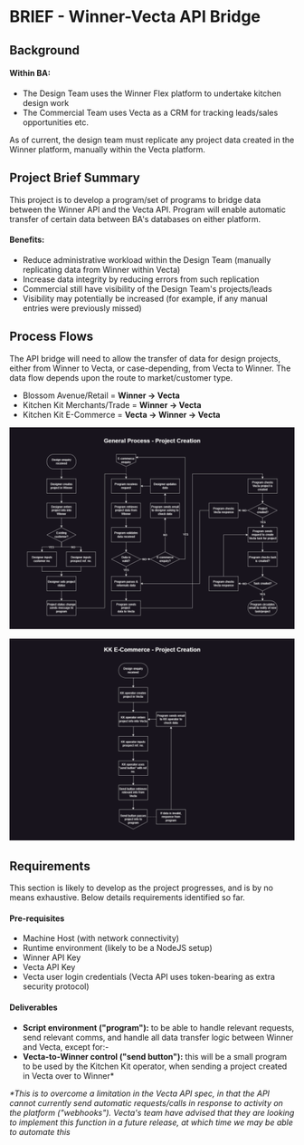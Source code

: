 # BRIEF - Winner-Vecta API Bridge

## Background

#### Within BA:
- The Design Team uses the Winner Flex platform to undertake kitchen design work
- The Commercial Team uses Vecta as a CRM for tracking leads/sales opportunities etc.

As of current, the design team must replicate any project data created in the Winner platform, manually within the Vecta platform.

## Project Brief Summary
This project is to develop a program/set of programs to bridge data between the Winner API and the Vecta API. Program will enable automatic transfer of certain data between BA's databases on either platform.

#### Benefits:
- Reduce administrative workload within the Design Team (manually replicating data from Winner within Vecta)
- Increase data integrity by reducing errors from such replication
- Commercial still have visibility of the Design Team's projects/leads
- Visibility may potentially be increased (for example, if any manual entries were previously missed)

## Process Flows
The API bridge will need to allow the transfer of data for design projects, either from Winner to Vecta, or case-depending, from Vecta to Winner. The data flow depends upon the route to market/customer type.

- Blossom Avenue/Retail =  <b>Winner -> Vecta</b>
- Kitchen Kit Merchants/Trade = <b>Winner -> Vecta</b>
- Kitchen Kit E-Commerce = <b>Vecta -> Winner -> Vecta</b>

![general process](flow-diagrams/project-creation-general-process.png "General Process")

![e-commerce process](flow-diagrams/project-creation-e-commerce.png "E-Commerce Process")

## Requirements
This section is likely to develop as the project progresses, and is by no means exhaustive.
Below details requirements identified so far.

#### Pre-requisites
- Machine Host (with network connectivity)
- Runtime environment (likely to be a NodeJS setup)
- Winner API Key
- Vecta API Key
- Vecta user login credentials (Vecta API uses token-bearing as extra security protocol)

#### Deliverables
- <b>Script environment ("program"):</b> to be able to handle relevant requests, send relevant comms, and handle all data transfer logic between Winner and Vecta, except for:-
- <b>Vecta-to-Winner control ("send button"):</b> this will be a small program to be used by the Kitchen Kit operator, when sending a project created in Vecta over to Winner* 

<i>*This is to overcome a limitation in the Vecta API spec, in that the API cannot currently send automatic requests/calls in response to activity on the platform ("webhooks"). Vecta's team have advised that they are looking to implement this function in a future release, at which time we may be able to automate this</i>

